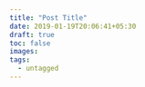 ```yaml
---
title: "Post Title"
date: 2019-01-19T20:06:41+05:30
draft: true
toc: false
images:
tags: 
  - untagged
---
```


